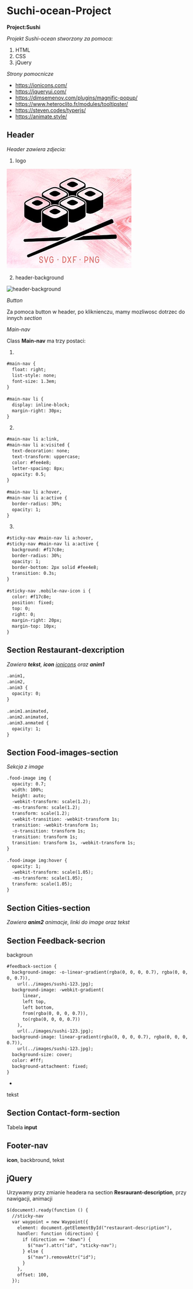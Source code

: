 # Suchi-ocean-Project
**Project:Sushi**

*Projekt Sushi-ocean stworzony za pomoca:*

1. HTML
2. CSS
3. jQuery

*Strony pomocnicze*

* https://ionicons.com/
* https://jqueryui.com/
* https://dimsemenov.com/plugins/magnific-popup/
* https://www.heteroclito.fr/modules/tooltipster/
* https://steven.codes/typerjs/
* https://animate.style/

## Header 
*Header zawiera zdjecia:*

1. logo

![logo](images/logo.jpg)

2. header-background

![header-background](../images/header-background.jpg)


*Button*

Za pomoca button w header, po kliknienczu, mamy mozliwosc dotrzec do innych _section_ 

*Main-nav*

Class **Main-nav** ma trzy postaci:

1.   

```
#main-nav {
  float: right;
  list-style: none;
  font-size: 1.3em;
}

#main-nav li {
  display: inline-block;
  margin-right: 30px;
}
```

2. 
```
#main-nav li a:link,
#main-nav li a:visited {
  text-decoration: none;
  text-transform: uppercase;
  color: #fee4e8;
  letter-spacing: 8px;
  opacity: 0.5;
}

#main-nav li a:hover,
#main-nav li a:active {
  border-radius: 30%;
  opacity: 1;
}
```

3.

```
#sticky-nav #main-nav li a:hover,
#sticky-nav #main-nav li a:active {
  background: #f17c8e;
  border-radius: 30%;
  opacity: 1;
  border-bottom: 2px solid #fee4e8;
  transition: 0.3s;
}

#sticky-nav .mobile-nav-icon i {
  color: #f17c8e;
  position: fixed;
  top: 0;
  right: 0;
  margin-right: 20px;
  margin-top: 10px;
}
```


## Section Restaurant-dexcription

*Zawiera **tekst**,  **icon** [ionicons](https://ionicons.com/) oraz **anim1***

```
.anim1,
.anim2,
.anim3 {
  opacity: 0;
}

.anim1.animated,
.anim2.animated,
.anim3.anmated {
  opacity: 1;
}
```

## Section Food-images-section

*Sekcja z image*
```
.food-image img {
  opacity: 0.7;
  width: 100%;
  height: auto;
  -webkit-transform: scale(1.2);
  -ms-transform: scale(1.2);
  transform: scale(1.2);
  -webkit-transition: -webkit-transform 1s;
  transition: -webkit-transform 1s;
  -o-transition: transform 1s;
  transition: transform 1s;
  transition: transform 1s, -webkit-transform 1s;
}

.food-image img:hover {
  opacity: 1;
  -webkit-transform: scale(1.05);
  -ms-transform: scale(1.05);
  transform: scale(1.05);
}
```

## Section Cities-section

*Zawiera **anim2** animacje, linki do image oraz tekst*

## Section Feedback-secrion
backgroun
```
#feedback-section {
  background-image: -o-linear-gradient(rgba(0, 0, 0, 0.7), rgba(0, 0, 0, 0.7)),
    url(../images/sushi-123.jpg);
  background-image: -webkit-gradient(
      linear,
      left top,
      left bottom,
      from(rgba(0, 0, 0, 0.7)),
      to(rgba(0, 0, 0, 0.7))
    ),
    url(../images/sushi-123.jpg);
  background-image: linear-gradient(rgba(0, 0, 0, 0.7), rgba(0, 0, 0, 0.7)),
    url(../images/sushi-123.jpg);
  background-size: cover;
  color: #fff;
  background-attachment: fixed;
}
```
+
tekst

## Section Contact-form-section

Tabela **input**

## Footer-nav
**icon**, backbround, tekst

## jQuery

Urzywamy przy zmianie headera na section **Resraurant-description**, przy nawigacji, animacji

```
$(document).ready(function () {
  //sticky-nav
  var waypoint = new Waypoint({
    element: document.getElementById("restaurant-description"),
    handler: function (direction) {
      if (direction == "down") {
        $("nav").attr("id", "sticky-nav");
      } else {
        $("nav").removeAttr("id");
      }
    },
    offset: 100,
  });
  
  
  
  ```
  
  


